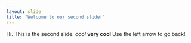```yaml
---
layout: slide
title: "Welcome to our second slide!"
---
```

Hi. This is the second slide. *cool* **very cool**
Use the left arrow to go back!
